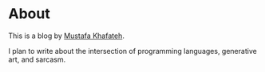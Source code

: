 # About

This is a blog by [Mustafa Khafateh](https://khafateh.com).

I plan to write about the intersection of programming languages, generative art, and sarcasm.
